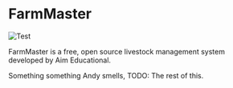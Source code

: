 # FarmMaster

![Test](https://github.com/Aim-Educational/FarmMaster/workflows/Test/badge.svg?branch=master)

FarmMaster is a free, open source livestock management system developed by Aim Educational.

Something something Andy smells, TODO: The rest of this.
